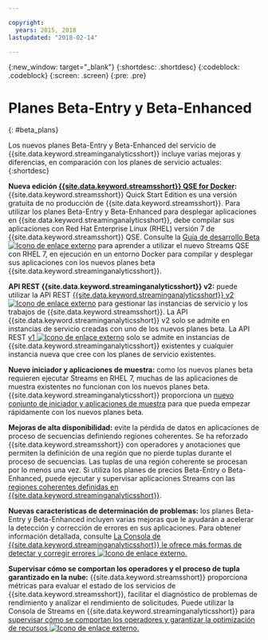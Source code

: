 ```yaml
---

copyright:
  years: 2015, 2018
lastupdated: "2018-02-14"

---
```


<!-- Attribute definitions -->
{:new_window: target="_blank"}
{:shortdesc: .shortdesc}
{:codeblock: .codeblock}
{:screen: .screen}
{:pre: .pre}

# Planes Beta-Entry y Beta-Enhanced
{: #beta_plans}

Los nuevos planes Beta-Entry y Beta-Enhanced del servicio de {{site.data.keyword.streaminganalyticsshort}} incluye varias mejoras y diferencias, en comparación con los planes de servicio actuales:
{:shortdesc}

**Nueva edición [{{site.data.keyword.streamsshort}} QSE for Docker](https://www-01.ibm.com/marketing/iwm/iwm/web/preLogin.do?source=swg-ibmistvi):** {{site.data.keyword.streamsshort}} Quick Start Edition es una versión gratuita de no producción de {{site.data.keyword.streamsshort}}. Para utilizar los planes Beta-Entry y Beta-Enhanced para desplegar aplicaciones en {{site.data.keyword.streaminganalyticsshort}}, debe compilar sus aplicaciones con Red Hat Enterprise Linux (RHEL) versión 7 de {{site.data.keyword.streamsshort}} QSE.
Consulte la [Guía de desarrollo Beta ![Icono de enlace externo](../../icons/launch-glyph.svg "Icono de enlace externo")](https://developer.ibm.com/streamsdev/docs/cloud-beta-devguide/) para aprender a utilizar el nuevo Streams QSE con RHEL 7, en ejecución en un entorno Docker para compilar y desplegar sus aplicaciones con los nuevos planes beta {{site.data.keyword.streaminganalyticsshort}}.   

**API REST {{site.data.keyword.streaminganalyticsshort}} v2:** puede utilizar la API REST [{{site.data.keyword.streaminganalyticsshort}} v2 ![Icono de enlace externo](../../icons/launch-glyph.svg "Icono de enlace externo")](https://console.bluemix.net/apidocs/1939-streaming-analytics-v2#introduction) para gestionar las instancias de servicio y los trabajos de {{site.data.keyword.streamsshort}}. La API {{site.data.keyword.streaminganalyticsshort}} v2 solo se admite en instancias de servicio creadas con uno de los nuevos planes beta. La API REST [v1 ![Icono de enlace externo](../../icons/launch-glyph.svg "Icono de enlace externo")](https://console.bluemix.net/apidocs/220-streaming-analytics?&language=node#introduction) solo se admite en instancias de {{site.data.keyword.streaminganalyticsshort}} existentes y cualquier instancia nueva que cree con los planes de servicio existentes.

**Nuevo iniciador y aplicaciones de muestra:** como los nuevos planes beta requieren ejecutar Streams en RHEL 7, muchas de las aplicaciones de muestra existentes no funcionan con los nuevos planes beta. {{site.data.keyword.streaminganalyticsshort}} proporciona un [nuevo conjunto de iniciador y aplicaciones de muestra]( https://developer.ibm.com/streamsdev/docs/cloud-beta-samples/) para que pueda empezar rápidamente con los nuevos planes beta.

**Mejoras de alta disponibilidad:** evite la pérdida de datos en aplicaciones de proceso de secuencias definiendo regiones coherentes. Se ha reforzado {{site.data.keyword.streamsshort}} con operadores y anotaciones que permiten la definición de una región que no pierde tuplas durante el proceso de secuencias. Las tuplas de una región coherente se procesan por lo menos una vez.
Si utiliza los planes de precios Beta-Entry o Beta-Enhanced, puede ejecutar y supervisar aplicaciones Streams con las [regiones coherentes definidas en {{site.data.keyword.streaminganalyticsshort}}](/docs/services/StreamingAnalytics/consistentregions.html).

**Nuevas características de determinación de problemas:** los planes Beta-Entry y Beta-Enhanced incluyen varias mejoras que le ayudarán a acelerar la detección y corrección de errores en sus aplicaciones. Para obtener información detallada, consulte [La Consola de {{site.data.keyword.streaminganalyticsshort}} le ofrece más formas de detectar y corregir errores ![Icono de enlace externo](../../icons/launch-glyph.svg "Icono de enlace externo").](https://wp.me/p4IICn-4cx)

**Supervisar cómo se comportan los operadores y el proceso de tupla garantizado en la nube:** {{site.data.keyword.streamsshort}} proporciona métricas para evaluar el estado de los servicios de {{site.data.keyword.streamsshort}}, facilitar el diagnóstico de problemas de rendimiento y analizar el rendimiento de solicitudes. Puede utilizar la Consola de Streams en {{site.data.keyword.streaminganalyticsshort}} para [supervisar cómo se comportan los operadores y garantizar la optimización de recursos ![Icono de enlace externo](../../icons/launch-glyph.svg "Icono de enlace externo").](https://wp.me/p4IICn-4bH)
